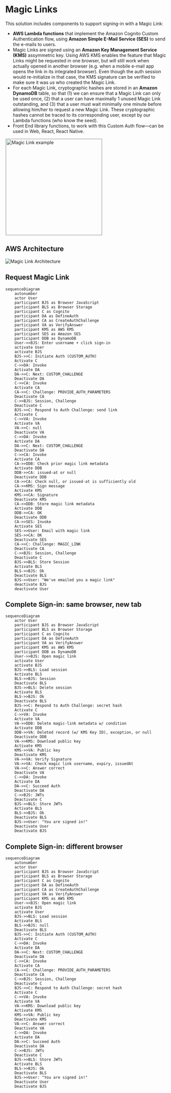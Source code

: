 # Magic Links

This solution includes components to support signing-in with a Magic Link:

- **AWS Lambda functions** that implement the Amazon Cognito Custom Authentication flow, using **Amazon Simple E-Mail Service (SES)** to send the e-mails to users.
- Magic Links are signed using an **Amazon Key Management Service (KMS)** assymmetric key. Using AWS KMS enables the feature that Magic Links might be requested in one browser, but will still work when actually opened in another browser (e.g. when a mobile e-mail app opens the link in its integrated browser). Even though the auth session would re-initialize in that case, the KMS signature can be verified to make sure it was _us_ who created the Magic Link.
- For each Magic Link, cryptographic hashes are stored in an **Amazon DynamoDB** table, so that (1) we can ensure that a Magic Link can only be used once, (2) that a user can have maximally 1 unused Magic Link outstanding, and (3) that a user must wait minimally one minute before allowing him/her to request a new Magic Link. These cryptographic hashes cannot be traced to its corresponding user, except by our Lambda functions (who know the seed).
- Front End library functions, to work with this Custom Auth flow––can be used in Web, React, React Native.

<img src="./drawings/magic-link-screenshot.png" alt="Magic Link example" width="300px" style="border: 2px solid lightgray;" />

## AWS Architecture

![Magic Link Architecture](./drawings/magic-link.png)

## Request Magic Link

```mermaid
sequenceDiagram
    autonumber
    actor User
    participant BJS as Browser JavaScript
    participant BLS as Browser Storage
    participant C as Cognito
    participant DA as DefineAuth
    participant CA as CreateAuthChallenge
    participant VA as VerifyAnswer
    participant KMS as AWS KMS
    participant SES as Amazon SES
    participant DDB as DynamoDB
    User->>BJS: Enter username + click sign-in
    activate User
    activate BJS
    BJS->>C: Initiate Auth (CUSTOM_AUTH)
    Activate C
    C->>DA: Invoke
    Activate DA
    DA->>C: Next: CUSTOM_CHALLENGE
    Deactivate DA
    C->>CA: Invoke
    Activate CA
    CA->>C: Challenge: PROVIDE_AUTH_PARAMETERS
    Deactivate CA
    C->>BJS: Session, Challenge
    Deactivate C
    BJS->>C: Respond to Auth Challenge: send link
    Activate C
    C->>VA: Invoke
    Activate VA
    VA->>C: null
    Deactivate VA
    C->>DA: Invoke
    Activate DA
    DA->>C: Next: CUSTOM_CHALLENGE
    Deactivate DA
    C->>CA: Invoke
    Activate CA
    CA->>DDB: Check prior magic link metadata
    Activate DDB
    DDB->>CA: issued-at or null
    Deactivate DDB
    CA->>CA: Check null, or issued-at is sufficiently old
    CA->>KMS: Sign message
    Activate KMS
    KMS->>CA: Signature
    Deactivate KMS
    CA->>DDB: Store magic link metadata
    Activate DDB
    DDB->>CA: OK
    Deactivate DDB
    CA->>SES: Invoke
    Activate SES
    SES->>User: Email with magic link
    SES->>CA: OK
    Deactivate SES
    CA->>C: Challenge: MAGIC_LINK
    Deactivate CA
    C->>BJS: Session, Challenge
    Deactivate C
    BJS->>BLS: Store Session
    Activate BLS
    BLS->>BJS: Ok
    Deactivate BLS
    BJS->>User: "We've emailed you a magic link"
    deactivate BJS
    deactivate User
```

## Complete Sign-in: same browser, new tab

```mermaid
sequenceDiagram
    actor User
    participant BJS as Browser JavaScript
    participant BLS as Browser Storage
    participant C as Cognito
    participant DA as DefineAuth
    participant VA as VerifyAnswer
    participant KMS as AWS KMS
    participant DDB as DynamoDB
    User->>BJS: Open magic link
    activate User
    activate BJS
    BJS->>BLS: Load session
    Activate BLS
    BLS->>BJS: Session
    Deactivate BLS
    BJS->>BLS: Delete session
    Activate BLS
    BLS->>BJS: Ok
    Deactivate BLS
    BJS->>C: Respond to Auth Challenge: secret hash
    Activate C
    C->>VA: Invoke
    Activate VA
    VA->>DDB: Delete magic-link metadata w/ condition
    Activate DDB
    DDB->>VA: Deleted record (w/ KMS Key ID), exception, or null
    Deactivate DDB
    VA->>KMS: Download public key
    Activate KMS
    KMS->>VA: Public key
    Deactivate KMS
    VA->>VA: Verify Signature
    VA->>VA: Check magic link username, expiry, issuedAt
    VA->>C: Answer correct
    Deactivate VA
    C->>DA: Invoke
    Activate DA
    DA->>C: Succeed Auth
    Deactivate DA
    C->>BJS: JWTs
    Deactivate C
    BJS->>BLS: Store JWTs
    Activate BLS
    BLS->>BJS: Ok
    Deactivate BLS
    BJS->>User: "You are signed in!"
    Deactivate User
    Deactivate BJS
```

## Complete Sign-in: different browser

```mermaid
sequenceDiagram
    autonumber
    actor User
    participant BJS as Browser JavaScript
    participant BLS as Browser Storage
    participant C as Cognito
    participant DA as DefineAuth
    participant CA as CreateAuthChallenge
    participant VA as VerifyAnswer
    participant KMS as AWS KMS
    User->>BJS: Open magic link
    activate BJS
    activate User
    BJS->>BLS: Load session
    Activate BLS
    BLS->>BJS: null
    Deactivate BLS
    BJS->>C: Initiate Auth (CUSTOM_AUTH)
    Activate C
    C->>DA: Invoke
    Activate DA
    DA->>C: Next: CUSTOM_CHALLENGE
    Deactivate DA
    C->>CA: Invoke
    Activate CA
    CA->>C: Challenge: PROVIDE_AUTH_PARAMETERS
    Deactivate CA
    C->>BJS: Session, Challenge
    Deactivate C
    BJS->>C: Respond to Auth Challenge: secret hash
    Activate C
    C->>VA: Invoke
    Activate VA
    VA->>KMS: Download public key
    Activate KMS
    KMS->>VA: Public key
    Deactivate KMS
    VA->>C: Answer correct
    Deactivate VA
    C->>DA: Invoke
    Activate DA
    DA->>C: Succeed Auth
    Deactivate DA
    C->>BJS: JWTs
    Deactivate C
    BJS->>BLS: Store JWTs
    Activate BLS
    BLS->>BJS: Ok
    Deactivate BLS
    BJS->>User: "You are signed in!"
    Deactivate User
    Deactivate BJS
```
